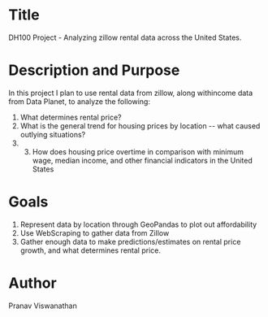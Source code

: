 # Title 
DH100 Project - Analyzing zillow rental data across the United States.

# Description and Purpose

In this project I plan to use rental data from zillow, along withincome data from Data Planet, to analyze the following:
1) What determines rental price?
2) What is the general trend for housing prices by location -- what caused outlying situations? 
3) 3) How does housing price overtime in comparison with minimum wage, median income, and other financial indicators in the United States

# Goals
1) Represent data by location through GeoPandas to plot out affordability
2) Use WebScraping to gather data from Zillow
3) Gather enough data to make predictions/estimates on rental price growth, and what determines rental price.



# Author
Pranav Viswanathan
